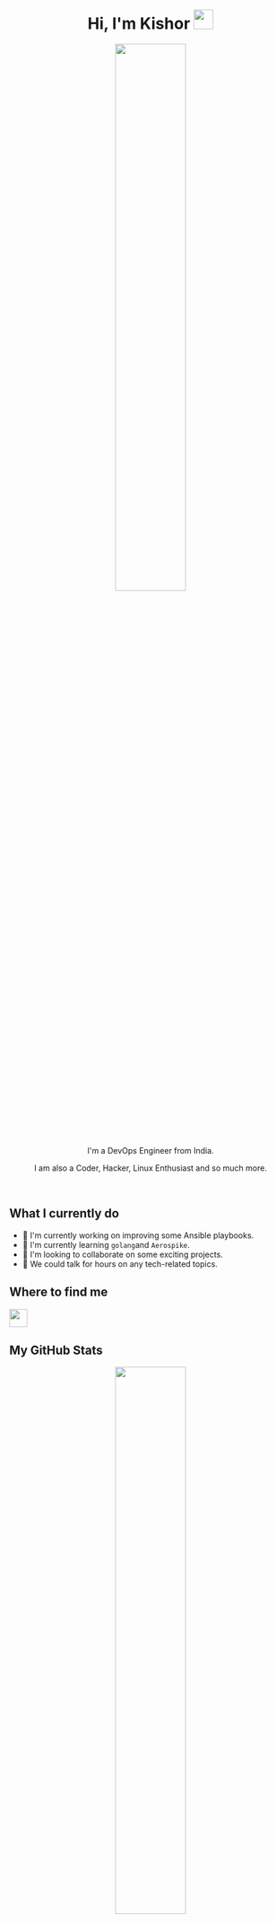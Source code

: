 <h1 align="center">
  Hi, I'm Kishor
  <img src="https://media.giphy.com/media/hvRJCLFzcasrR4ia7z/giphy.gif" width="35px" />
</h1>

<p align="center">
  <img align="center" width="50%" src="https://www.mygo.ge/uploads/blog/1584024060.jpg"/>
</p>

<p align="center">I'm a DevOps Engineer from India.</p>
<p align="center">I am also a Coder, Hacker, Linux Enthusiast and so much more.</p>
<br/>
<!--
<p align="center">Did I helped you somehow ?</p>
<p align = "center">
   <a href="https://www.buymeacoffee.com/kishorv06">
     <img align="center" src="https://cdn.buymeacoffee.com/buttons/v2/default-yellow.png" height="45" width="170" alt="kishorv06" />
  </a>
</p>
-->

## What I currently do

* 🔭 I'm currently working on improving some Ansible playbooks.
* 🌱 I'm currently learning `golang`and `Aerospike`.
* 👯 I'm looking to collaborate on some exciting projects.
* 💬 We could talk for hours on any tech-related topics.
  
## Where to find me

[<img src="https://simpleicons.org/icons/linkedin.svg" width="32"/>](https://www.linkedin.com/in/kishorv06)

## My GitHub Stats
<p align="center">
  <img align="top" width="50%" src="https://github-readme-stats.vercel.app/api?username=kishorv06&show_icons=true" />
  <br/>
  <br/>
  <img align="top" width="50%" src="https://github-readme-stats.vercel.app/api/top-langs/?username=kishorv06&layout=compact&langs_count=6" />
</p>
